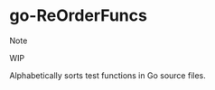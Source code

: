 # go-ReOrderFuncs

> [!note]
> WIP

Alphabetically sorts test functions in Go source files.

<!-- WIP

A Go utility tool that automatically reorganizes test functions in Go source files alphabetically while preserving all other code structure, comments, and formatting.

## Installation

```bash
go install github.com/KEINOS/go-ReOrderFuncs/cmd/reorderfuncs@latest
```

## Usage

### Command Line Tool

```bash
# Reorder test functions in place
reorderfuncs myfile_test.go

# Reorder and save to a different file
reorderfuncs input_test.go output_test.go
```

### Library Usage

```go
package main

import (
    "log"
    reorderfuncs "github.com/KEINOS/go-ReOrderFuncs"
)

func main() {
    err := reorderfuncs.Exec("input_test.go", "output_test.go")
    if err != nil {
        log.Fatal(err)
    }
}
```

## API Reference

### Core Functions

#### `Exec(pathInput, pathOutput string) error`

Reorders test functions in a Go source file alphabetically.

- `pathInput`: Path to the input Go source file
- `pathOutput`: Path to write the reordered output (can be the same as input)
- Returns: Error if the operation fails

#### `ExtractTestFunctions(lines []string, file *ast.File, fset *token.FileSet) ([]TestFunction, []string)`

Extracts test functions from source lines using AST information.

- `lines`: Source file content split into lines
- `file`: Parsed AST file structure
- `fset`: Token file set for position information
- Returns: Slice of TestFunction structs and non-test content lines

### Types

#### `TestFunction`

Represents a test function with its content.

```go
type TestFunction struct {
    Name  string   // Name of the test function
    Lines []string // Source lines including comments
}
```

## Example

### Before

```go
package main

import "testing"

func Test_david(t *testing.T) {
    // Test implementation
    const whoami = "david"
    if whoami != "david" {
        t.Errorf("whoami is not david")
    }
}

func Test_bob(t *testing.T) {
    // Test implementation
    const whoami = "bob"
    if whoami != "bob" {
        t.Errorf("whoami is not bob")
    }
}

func Test_alice(t *testing.T) {
    // Test implementation
    const whoami = "alice"
    if whoami != "alice" {
        t.Errorf("whoami is not alice")
    }
}
```

### After

```go
package main

import "testing"

func Test_alice(t *testing.T) {
    // Test implementation
    const whoami = "alice"
    if whoami != "alice" {
        t.Errorf("whoami is not alice")
    }
}

func Test_bob(t *testing.T) {
    // Test implementation
    const whoami = "bob"
    if whoami != "bob" {
        t.Errorf("whoami is not bob")
    }
}

func Test_david(t *testing.T) {
    // Test implementation
    const whoami = "david"
    if whoami != "david" {
        t.Errorf("whoami is not david")
    }
}
```

## Development

### Requirements

- Go 1.21 or later
- golangci-lint (for development)

### Running Tests

```bash
go test ./...
```

### Test Coverage

```bash
go test -cover ./...
```

### Linting

```bash
golangci-lint run
```

## Contributing

1. Fork the repository
2. Create a feature branch
3. Follow TDD methodology (write tests first)
4. Ensure all tests pass and linting is clean
5. Submit a pull request

## License

This project is licensed under the MIT License.

-->
